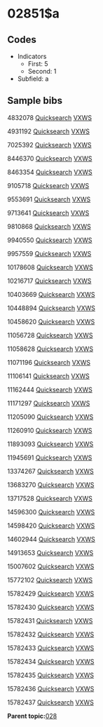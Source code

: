 # 02851$a

## Codes

-   Indicators
    -   First: 5
    -   Second: 1
-   Subfield: a

## Sample bibs

4832078 [Quicksearch](https://search.library.yale.edu/catalog/4832078) [VXWS](http://prodorbis.library.yale.edu:7014/vxws/GetHoldingsService?bibId=4832078)

4931192 [Quicksearch](https://search.library.yale.edu/catalog/4931192) [VXWS](http://prodorbis.library.yale.edu:7014/vxws/GetHoldingsService?bibId=4931192)

7025392 [Quicksearch](https://search.library.yale.edu/catalog/7025392) [VXWS](http://prodorbis.library.yale.edu:7014/vxws/GetHoldingsService?bibId=7025392)

8446370 [Quicksearch](https://search.library.yale.edu/catalog/8446370) [VXWS](http://prodorbis.library.yale.edu:7014/vxws/GetHoldingsService?bibId=8446370)

8463354 [Quicksearch](https://search.library.yale.edu/catalog/8463354) [VXWS](http://prodorbis.library.yale.edu:7014/vxws/GetHoldingsService?bibId=8463354)

9105718 [Quicksearch](https://search.library.yale.edu/catalog/9105718) [VXWS](http://prodorbis.library.yale.edu:7014/vxws/GetHoldingsService?bibId=9105718)

9553691 [Quicksearch](https://search.library.yale.edu/catalog/9553691) [VXWS](http://prodorbis.library.yale.edu:7014/vxws/GetHoldingsService?bibId=9553691)

9713641 [Quicksearch](https://search.library.yale.edu/catalog/9713641) [VXWS](http://prodorbis.library.yale.edu:7014/vxws/GetHoldingsService?bibId=9713641)

9810868 [Quicksearch](https://search.library.yale.edu/catalog/9810868) [VXWS](http://prodorbis.library.yale.edu:7014/vxws/GetHoldingsService?bibId=9810868)

9940550 [Quicksearch](https://search.library.yale.edu/catalog/9940550) [VXWS](http://prodorbis.library.yale.edu:7014/vxws/GetHoldingsService?bibId=9940550)

9957559 [Quicksearch](https://search.library.yale.edu/catalog/9957559) [VXWS](http://prodorbis.library.yale.edu:7014/vxws/GetHoldingsService?bibId=9957559)

10178608 [Quicksearch](https://search.library.yale.edu/catalog/10178608) [VXWS](http://prodorbis.library.yale.edu:7014/vxws/GetHoldingsService?bibId=10178608)

10216717 [Quicksearch](https://search.library.yale.edu/catalog/10216717) [VXWS](http://prodorbis.library.yale.edu:7014/vxws/GetHoldingsService?bibId=10216717)

10403669 [Quicksearch](https://search.library.yale.edu/catalog/10403669) [VXWS](http://prodorbis.library.yale.edu:7014/vxws/GetHoldingsService?bibId=10403669)

10448894 [Quicksearch](https://search.library.yale.edu/catalog/10448894) [VXWS](http://prodorbis.library.yale.edu:7014/vxws/GetHoldingsService?bibId=10448894)

10458620 [Quicksearch](https://search.library.yale.edu/catalog/10458620) [VXWS](http://prodorbis.library.yale.edu:7014/vxws/GetHoldingsService?bibId=10458620)

11056728 [Quicksearch](https://search.library.yale.edu/catalog/11056728) [VXWS](http://prodorbis.library.yale.edu:7014/vxws/GetHoldingsService?bibId=11056728)

11058628 [Quicksearch](https://search.library.yale.edu/catalog/11058628) [VXWS](http://prodorbis.library.yale.edu:7014/vxws/GetHoldingsService?bibId=11058628)

11071196 [Quicksearch](https://search.library.yale.edu/catalog/11071196) [VXWS](http://prodorbis.library.yale.edu:7014/vxws/GetHoldingsService?bibId=11071196)

11106141 [Quicksearch](https://search.library.yale.edu/catalog/11106141) [VXWS](http://prodorbis.library.yale.edu:7014/vxws/GetHoldingsService?bibId=11106141)

11162444 [Quicksearch](https://search.library.yale.edu/catalog/11162444) [VXWS](http://prodorbis.library.yale.edu:7014/vxws/GetHoldingsService?bibId=11162444)

11171297 [Quicksearch](https://search.library.yale.edu/catalog/11171297) [VXWS](http://prodorbis.library.yale.edu:7014/vxws/GetHoldingsService?bibId=11171297)

11205090 [Quicksearch](https://search.library.yale.edu/catalog/11205090) [VXWS](http://prodorbis.library.yale.edu:7014/vxws/GetHoldingsService?bibId=11205090)

11260910 [Quicksearch](https://search.library.yale.edu/catalog/11260910) [VXWS](http://prodorbis.library.yale.edu:7014/vxws/GetHoldingsService?bibId=11260910)

11893093 [Quicksearch](https://search.library.yale.edu/catalog/11893093) [VXWS](http://prodorbis.library.yale.edu:7014/vxws/GetHoldingsService?bibId=11893093)

11945691 [Quicksearch](https://search.library.yale.edu/catalog/11945691) [VXWS](http://prodorbis.library.yale.edu:7014/vxws/GetHoldingsService?bibId=11945691)

13374267 [Quicksearch](https://search.library.yale.edu/catalog/13374267) [VXWS](http://prodorbis.library.yale.edu:7014/vxws/GetHoldingsService?bibId=13374267)

13683270 [Quicksearch](https://search.library.yale.edu/catalog/13683270) [VXWS](http://prodorbis.library.yale.edu:7014/vxws/GetHoldingsService?bibId=13683270)

13717528 [Quicksearch](https://search.library.yale.edu/catalog/13717528) [VXWS](http://prodorbis.library.yale.edu:7014/vxws/GetHoldingsService?bibId=13717528)

14596300 [Quicksearch](https://search.library.yale.edu/catalog/14596300) [VXWS](http://prodorbis.library.yale.edu:7014/vxws/GetHoldingsService?bibId=14596300)

14598420 [Quicksearch](https://search.library.yale.edu/catalog/14598420) [VXWS](http://prodorbis.library.yale.edu:7014/vxws/GetHoldingsService?bibId=14598420)

14602944 [Quicksearch](https://search.library.yale.edu/catalog/14602944) [VXWS](http://prodorbis.library.yale.edu:7014/vxws/GetHoldingsService?bibId=14602944)

14913653 [Quicksearch](https://search.library.yale.edu/catalog/14913653) [VXWS](http://prodorbis.library.yale.edu:7014/vxws/GetHoldingsService?bibId=14913653)

15007602 [Quicksearch](https://search.library.yale.edu/catalog/15007602) [VXWS](http://prodorbis.library.yale.edu:7014/vxws/GetHoldingsService?bibId=15007602)

15772102 [Quicksearch](https://search.library.yale.edu/catalog/15772102) [VXWS](http://prodorbis.library.yale.edu:7014/vxws/GetHoldingsService?bibId=15772102)

15782429 [Quicksearch](https://search.library.yale.edu/catalog/15782429) [VXWS](http://prodorbis.library.yale.edu:7014/vxws/GetHoldingsService?bibId=15782429)

15782430 [Quicksearch](https://search.library.yale.edu/catalog/15782430) [VXWS](http://prodorbis.library.yale.edu:7014/vxws/GetHoldingsService?bibId=15782430)

15782431 [Quicksearch](https://search.library.yale.edu/catalog/15782431) [VXWS](http://prodorbis.library.yale.edu:7014/vxws/GetHoldingsService?bibId=15782431)

15782432 [Quicksearch](https://search.library.yale.edu/catalog/15782432) [VXWS](http://prodorbis.library.yale.edu:7014/vxws/GetHoldingsService?bibId=15782432)

15782433 [Quicksearch](https://search.library.yale.edu/catalog/15782433) [VXWS](http://prodorbis.library.yale.edu:7014/vxws/GetHoldingsService?bibId=15782433)

15782434 [Quicksearch](https://search.library.yale.edu/catalog/15782434) [VXWS](http://prodorbis.library.yale.edu:7014/vxws/GetHoldingsService?bibId=15782434)

15782435 [Quicksearch](https://search.library.yale.edu/catalog/15782435) [VXWS](http://prodorbis.library.yale.edu:7014/vxws/GetHoldingsService?bibId=15782435)

15782436 [Quicksearch](https://search.library.yale.edu/catalog/15782436) [VXWS](http://prodorbis.library.yale.edu:7014/vxws/GetHoldingsService?bibId=15782436)

15782437 [Quicksearch](https://search.library.yale.edu/catalog/15782437) [VXWS](http://prodorbis.library.yale.edu:7014/vxws/GetHoldingsService?bibId=15782437)

**Parent topic:**[028](../../tags/028/028.md)

